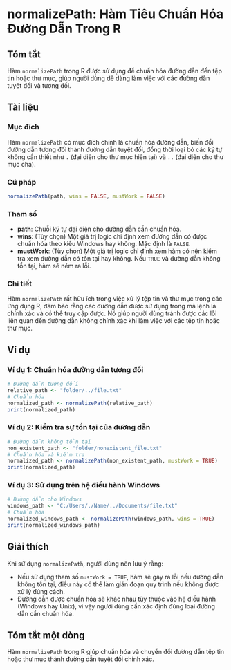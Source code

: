 <!--
Meta Description: # normalizePath: Hàm Tiêu Chuẩn Hóa Đường Dẫn Trong R ## Tóm tắt Hàm `normalizePath` trong R được sử dụng để chuẩn hóa đường dẫn đến tệp tin hoặc thư ...
Meta Keywords: đường, dẫn, chuẩn, hóa, normalizepath
-->

# normalizePath: Hàm Tiêu Chuẩn Hóa Đường Dẫn Trong R

## Tóm tắt
Hàm `normalizePath` trong R được sử dụng để chuẩn hóa đường dẫn đến tệp tin hoặc thư mục, giúp người dùng dễ dàng làm việc với các đường dẫn tuyệt đối và tương đối.

## Tài liệu
### Mục đích
Hàm `normalizePath` có mục đích chính là chuẩn hóa đường dẫn, biến đổi đường dẫn tương đối thành đường dẫn tuyệt đối, đồng thời loại bỏ các ký tự không cần thiết như `.` (đại diện cho thư mục hiện tại) và `..` (đại diện cho thư mục cha).

### Cú pháp
```R
normalizePath(path, wins = FALSE, mustWork = FALSE)
```

### Tham số
- **path**: Chuỗi ký tự đại diện cho đường dẫn cần chuẩn hóa.
- **wins**: (Tùy chọn) Một giá trị logic chỉ định xem đường dẫn có được chuẩn hóa theo kiểu Windows hay không. Mặc định là `FALSE`.
- **mustWork**: (Tùy chọn) Một giá trị logic chỉ định xem hàm có nên kiểm tra xem đường dẫn có tồn tại hay không. Nếu `TRUE` và đường dẫn không tồn tại, hàm sẽ ném ra lỗi.

### Chi tiết
Hàm `normalizePath` rất hữu ích trong việc xử lý tệp tin và thư mục trong các ứng dụng R, đảm bảo rằng các đường dẫn được sử dụng trong mã lệnh là chính xác và có thể truy cập được. Nó giúp người dùng tránh được các lỗi liên quan đến đường dẫn không chính xác khi làm việc với các tệp tin hoặc thư mục.

## Ví dụ
### Ví dụ 1: Chuẩn hóa đường dẫn tương đối
```R
# Đường dẫn tương đối
relative_path <- "folder/../file.txt"
# Chuẩn hóa
normalized_path <- normalizePath(relative_path)
print(normalized_path)
```

### Ví dụ 2: Kiểm tra sự tồn tại của đường dẫn
```R
# Đường dẫn không tồn tại
non_existent_path <- "folder/nonexistent_file.txt"
# Chuẩn hóa và kiểm tra
normalized_path <- normalizePath(non_existent_path, mustWork = TRUE)
print(normalized_path)
```

### Ví dụ 3: Sử dụng trên hệ điều hành Windows
```R
# Đường dẫn cho Windows
windows_path <- "C:/Users/./Name/../Documents/file.txt"
# Chuẩn hóa
normalized_windows_path <- normalizePath(windows_path, wins = TRUE)
print(normalized_windows_path)
```

## Giải thích
Khi sử dụng `normalizePath`, người dùng nên lưu ý rằng:
- Nếu sử dụng tham số `mustWork = TRUE`, hàm sẽ gây ra lỗi nếu đường dẫn không tồn tại, điều này có thể làm gián đoạn quy trình nếu không được xử lý đúng cách.
- Đường dẫn được chuẩn hóa sẽ khác nhau tùy thuộc vào hệ điều hành (Windows hay Unix), vì vậy người dùng cần xác định đúng loại đường dẫn cần chuẩn hóa.

## Tóm tắt một dòng
Hàm `normalizePath` trong R giúp chuẩn hóa và chuyển đổi đường dẫn tệp tin hoặc thư mục thành đường dẫn tuyệt đối chính xác.